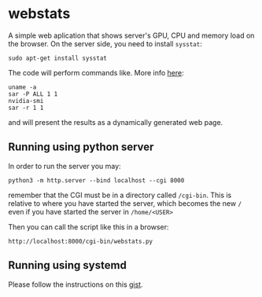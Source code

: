 # webstats
A simple web aplication that shows server's GPU, CPU and memory load on the browser. On the server side, you need to install `sysstat`:

    sudo apt-get install sysstat

    
The code will perform commands like. More info [here](http://www.thegeekstuff.com/2011/03/sar-examples/?utm_source=feedburner):

    uname -a
    sar -P ALL 1 1
    nvidia-smi
    sar -r 1 1

and will present the results as a dynamically generated web page.


## Running using python server

In order to run the server you may:

    python3 -m http.server --bind localhost --cgi 8000

remember that the CGI must be in a directory called `/cgi-bin`. This is relative
to where you have started the server, which becomes the new `/` even if you
have started the server in `/home/<USER>`

Then you can call the script like this in a browser:

    http://localhost:8000/cgi-bin/webstats.py

## Running using systemd

Please follow the instructions on this [gist](https://gist.github.com/xaratustrah/0e648a0dca74c661c1a1c78acbd5e224).